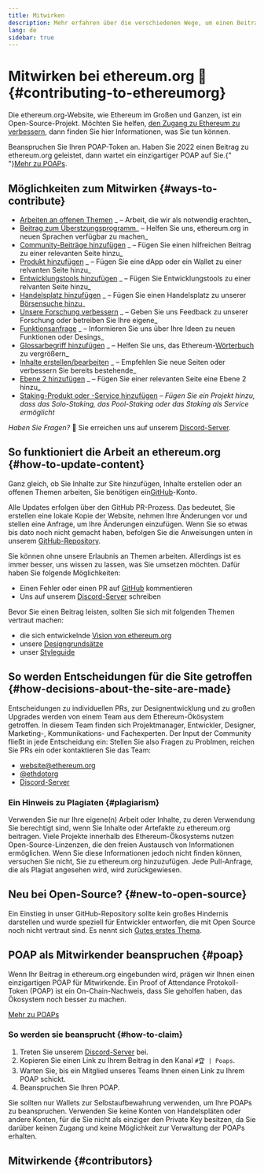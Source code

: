 ```yaml
---
title: Mitwirken
description: Mehr erfahren über die verschiedenen Wege, um einen Beitrag zu ethereum.org zu leisten
lang: de
sidebar: true
---
```


# Mitwirken bei ethereum.org 🦄 {#contributing-to-ethereumorg}

Die ethereum.org-Website, wie Ethereum im Großen und Ganzen, ist ein Open-Source-Projekt. Möchten Sie helfen, [den Zugang zu Ethereum zu verbessern](/about/), dann finden Sie hier Informationen, was Sie tun können.

<InfoBanner shouldCenter emoji=":tada:">
  Beanspruchen Sie Ihren POAP-Token an. Haben Sie 2022 einen Beitrag zu ethereum.org geleistet, dann wartet ein einzigartiger POAP auf Sie.{" "}<a href="#poap">Mehr zu POAPs</a>.
</InfoBanner>

## Möglichkeiten zum Mitwirken {#ways-to-contribute}

- [Arbeiten an offenen Themen](https://github.com/ethereum/ethereum-org-website/issues) _ – Arbeit, die wir als notwendig erachten_
- [Beitrag zum Überstzungsprogramm](/contributing/translation-program/)_ – Helfen Sie uns, ethereum.org in neuen Sprachen verfügbar zu machen_
- [Community-Beiträge hinzufügen](/contributing/content-resources/) _ – Fügen Sie einen hilfreichen Beitrag zu einer relevanten Seite hinzu_
- [Produkt hinzufügen](/contributing/adding-products/) _ – Fügen Sie eine dApp oder ein Wallet zu einer relvanten Seite hinzu_
- [Entwicklungstools hinzufügen](/contributing/adding-developer-tools/) _ – Fügen Sie Entwicklungstools zu einer relvanten Seite hinzu_
- [Handelsplatz hinzufügen](/contributing/adding-exchanges/) _ – Fügen Sie einen Handelsplatz zu unserer [Börsensuche hinzu](/get-eth/#country-picker)_
- [ Unsere Forschung verbessern](https://www.notion.so/efdn/Ethereum-org-User-Persona-Memo-b44dc1e89152457a87ba872b0dfa366c) _ – Geben Sie uns Feedback zu unserer Forschung oder betreiben Sie Ihre eigene_
- [Funktionsanfrage](https://github.com/ethereum/ethereum-org-website/issues/new?assignees=&labels=Type%3A+Feature&template=feature_request.md&title=) _ – Informieren Sie uns über Ihre Ideen zu neuen Funktionen oder Desings_
- [Glossarbegriff hinzufügen](/contributing/adding-glossary-terms) _ – Helfen Sie uns, das Ethereum-[Wörterbuch](/glossary/) zu vergrößern_
- [Inhalte erstellen/bearbeiten](/contributing/#how-to-update-content) _ – Empfehlen Sie neue Seiten oder verbessern Sie bereits bestehende_
- [Ebene 2 hinzufügen](/contributing/adding-layer-2) _ – Fügen Sie einer relevanten Seite eine Ebene 2 hinzu_
- [Staking-Produkt oder -Service hinzufügen](/contributing/adding-staking-product/) – _Fügen Sie ein Projekt hinzu, dass das Solo-Staking, das Pool-Staking oder das Staking als Service ermöglicht_

_Haben Sie Fragen?_ 🤔 Sie erreichen uns auf unserem [Discord-Server](https://discord.gg/CetY6Y4).

## So funktioniert die Arbeit an ethereum.org {#how-to-update-content}

Ganz gleich, ob Sie Inhalte zur Site hinzufügen, Inhalte erstellen oder an offenen Themen arbeiten, Sie benötigen ein[GitHub](https://github.com)-Konto.

Alle Updates erfolgen über den GitHub PR-Prozess. Das bedeutet, Sie erstellen eine lokale Kopie der Website, nehmen Ihre Änderungen vor und stellen eine Anfrage, um Ihre Änderungen einzufügen. Wenn Sie so etwas bis dato noch nicht gemacht haben, befolgen Sie die Anweisungen unten in unserem [GitHub-Repository](https://github.com/ethereum/ethereum-org-website).

Sie können ohne unsere Erlaubnis an Themen arbeiten. Allerdings ist es immer besser, uns wissen zu lassen, was Sie umsetzen möchten. Dafür haben Sie folgende Möglichkeiten:

- Einen Fehler oder einen PR auf [GitHub](https://github.com/ethereum/ethereum-org-website) kommentieren
- Uns auf unserem [Discord-Server](https://discord.gg/CetY6Y4) schreiben

Bevor Sie einen Beitrag leisten, sollten Sie sich mit folgenden Themen vertraut machen:

- die sich entwickelnde [Vision von ethereum.org](/about/)
- unsere [Designgrundsätze](/contributing/design-principles/)
- unser [Styleguide](/contributing/style-guide/)

## So werden Entscheidungen für die Site getroffen {#how-decisions-about-the-site-are-made}

Entscheidungen zu individuellen PRs, zur Designentwicklung und zu großen Upgrades werden von einem Team aus dem Ethereum-Ökösystem getroffen. In diesem Team finden sich Projektmanager, Entwickler, Designer, Marketing-, Kommunikations- und Fachexperten. Der Input der Community fließt in jede Entscheidung ein: Stellen Sie also Fragen zu Problmen, reichen Sie PRs ein oder kontaktieren Sie das Team:

- [website@ethereum.org](mailto:website@ethereum.org)
- [@ethdotorg](https://twitter.com/ethdotorg)
- [Discord-Server](https://discord.gg/CetY6Y4)

### Ein Hinweis zu Plagiaten {#plagiarism}

Verwenden Sie nur Ihre eigene(n) Arbeit oder Inhalte, zu deren Verwendung Sie berechtigt sind, wenn Sie Inhalte oder Artefakte zu ethereum.org beitragen. Viele Projekte innerhalb des Ethereum-Ökosystems nutzen Open-Source-Linzenzen, die den freien Austausch von Informationen ermöglichen. Wenn Sie diese Informationen jedoch nicht finden können, versuchen Sie nicht, Sie zu ethereum.org hinzuzufügen. Jede Pull-Anfrage, die als Plagiat angesehen wird, wird zurückgewiesen.

## Neu bei Open-Source? {#new-to-open-source}

Ein Einstieg in unser GitHub-Repository sollte kein großes Hindernis darstellen und wurde speziell für Entwickler entworfen, die mit Open Source noch nicht vertraut sind. Es nennt sich [Gutes erstes Thema](https://github.com/ethereum/ethereum-org-website/issues?q=is%3Aopen+is%3Aissue+label%3A%22good+first+issue%22).

## POAP als Mitwirkender beanspruchen {#poap}

Wenn Ihr Beitrag in ethereum.org eingebunden wird, prägen wir Ihnen einen einzigartigen POAP für Mitwirkende. Ein Proof of Attendance Protokoll- Token (POAP) ist ein On-Chain-Nachweis, dass Sie geholfen haben, das Ökosystem noch besser zu machen.

[Mehr zu POAPs](https://www.poap.xyz/)

### So werden sie beansprucht {#how-to-claim}

1. Treten Sie unserem [Discord-Server](https://discord.gg/E8dET2ux8y) bei.
2. Kopieren Sie einen Link zu Ihrem Beitrag in den Kanal `#🏆 | Poaps`.
3. Warten Sie, bis ein Mitglied unseres Teams Ihnen einen Link zu Ihrem POAP schickt.
4. Beanspruchen Sie Ihren POAP.

Sie sollten nur Wallets zur Selbstaufbewahrung verwenden, um Ihre POAPs zu beanspruchen. Verwenden Sie keine Konten von Handelspläten oder andere Konten, für die Sie nicht als einziger den Private Key besitzen, da Sie darüber keinen Zugang und keine Möglichkeit zur Verwaltung der POAPs erhalten.

## Mitwirkende {#contributors}

<Contributors />
